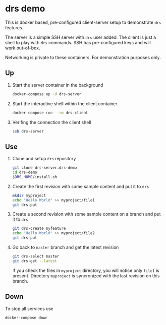 # drs demo

This is docker based, pre-configured client-server setup to demonstrate `drs` features.

The server is a simple SSH server with `drs` user added. The client is just a shell to play with `drs` commands. SSH has pre-configured keys and will work out-of-box.

Networking is private to these containers. For demonstration purposes only.

## Up

1. Start the server container in the background
    ```bash
    docker-compose up -d drs-server
    ```
2. Start the interactive shell within the client container
    ```bash
    docker-compose run --rm drs-client
    ```
3. Verifing the connection the client shell
    ```bash
    ssh drs-server
    ```


## Use

1. Clone and setup `drs` repository
    ```bash
    git clone drs-server:drs-demo
    cd drs-demo
    $DRS_HOME/install.sh
    ```
3. Create the first revision with some sample content and put it to `drs`
    ```bash
    mkdir myproject
    echo "Hello World" >> myproject/file1
    git drs-put
    ```
4. Create a second revision with some sample content on a branch and put it to `drs`
    ```bash
    git drs-create myfeature
    echo "Hello World" >> myproject/file2
    git drs-put
    ```
5. Go back to  `master` branch and get the latest revision
    ```bash
    git drs-select master
    git drs-get --latest
    ```
    If you check the files in `myproject` directory, you will notice only `file1` is present. Directory `myproject` is syncronized with the last revision on this branch.

## Down

To stop all services use
```bash
docker-compose down
```
